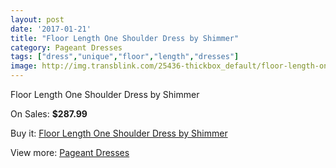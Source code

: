 ```yaml
---
layout: post
date: '2017-01-21'
title: "Floor Length One Shoulder Dress by Shimmer"
category: Pageant Dresses
tags: ["dress","unique","floor","length","dresses"]
image: http://img.transblink.com/25436-thickbox_default/floor-length-one-shoulder-dress-by-shimmer.jpg
---
```

Floor Length One Shoulder Dress by Shimmer

On Sales: **$287.99**
<a href="https://www.transblink.com/en/pageant-dresses/8018-floor-length-one-shoulder-dress-by-shimmer.html"><amp-img layout="responsive" width="600" height="600" src="//img.transblink.com/25436-thickbox_default/floor-length-one-shoulder-dress-by-shimmer.jpg" alt="Floor Length One Shoulder Dress by Shimmer 0" /></a>
<a href="https://www.transblink.com/en/pageant-dresses/8018-floor-length-one-shoulder-dress-by-shimmer.html"><amp-img layout="responsive" width="600" height="600" src="//img.transblink.com/25437-thickbox_default/floor-length-one-shoulder-dress-by-shimmer.jpg" alt="Floor Length One Shoulder Dress by Shimmer 1" /></a>

Buy it: [Floor Length One Shoulder Dress by Shimmer](https://www.transblink.com/en/pageant-dresses/8018-floor-length-one-shoulder-dress-by-shimmer.html "Floor Length One Shoulder Dress by Shimmer")

View more: [Pageant Dresses](https://www.transblink.com/en/9-pageant-dresses "Pageant Dresses")